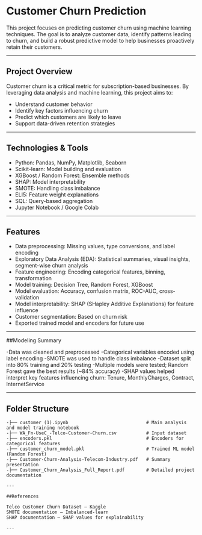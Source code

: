 # Customer Churn Prediction

This project focuses on predicting customer churn using machine learning techniques. The goal is to analyze customer data, identify patterns leading to churn, and build a robust predictive model to help businesses proactively retain their customers.

---

## Project Overview

Customer churn is a critical metric for subscription-based businesses. By leveraging data analysis and machine learning, this project aims to:

- Understand customer behavior
- Identify key factors influencing churn
- Predict which customers are likely to leave
- Support data-driven retention strategies

---

## Technologies & Tools

- Python: Pandas, NumPy, Matplotlib, Seaborn
- Scikit-learn: Model building and evaluation
- XGBoost / Random Forest: Ensemble methods
- SHAP: Model interpretability
- SMOTE: Handling class imbalance
- ELI5: Feature weight explanations
- SQL: Query-based aggregation
- Jupyter Notebook / Google Colab

---

## Features

- Data preprocessing: Missing values, type conversions, and label encoding
- Exploratory Data Analysis (EDA): Statistical summaries, visual insights, segment-wise churn analysis
- Feature engineering: Encoding categorical features, binning, transformation
- Model training: Decision Tree, Random Forest, XGBoost
- Model evaluation: Accuracy, confusion matrix, ROC-AUC, cross-validation
- Model interpretability: SHAP (SHapley Additive Explanations) for feature influence
- Customer segmentation: Based on churn risk
- Exported trained model and encoders for future use

---
##Modeling Summary

-Data was cleaned and preprocessed
-Categorical variables encoded using label encoding
-SMOTE was used to handle class imbalance
-Dataset split into 80% training and 20% testing
-Multiple models were tested; Random Forest gave the best results (~84% accuracy)
-SHAP values helped interpret key features influencing churn: Tenure, MonthlyCharges, Contract, InternetService

---

## Folder Structure
```plaintext
-├── customer (1).ipynb                             # Main analysis and model training notebook
-├── WA_Fn-UseC_-Telco-Customer-Churn.csv           # Input dataset
-├── encoders.pkl                                   # Encoders for categorical features
-├── customer_churn_model.pkl                       # Trained ML model (Random Forest)
-├── Customer-Churn-Analysis-Telecom-Industry.pdf   # Summary presentation
-├── Customer_Churn_Analysis_Full_Report.pdf        # Detailed project documentation

---

##References

Telco Customer Churn Dataset – Kaggle
SMOTE documentation – Imbalanced-learn
SHAP documentation – SHAP values for explainability

---
